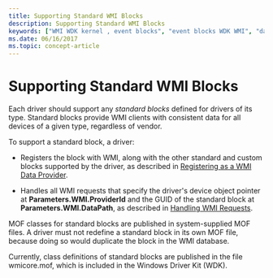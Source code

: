 ```yaml
---
title: Supporting Standard WMI Blocks
description: Supporting Standard WMI Blocks
keywords: ["WMI WDK kernel , event blocks", "event blocks WDK WMI", "data blocks WDK WMI", "WMI WDK kernel , data blocks", "blocks WDK WMI", "standard blocks WDK WMI"]
ms.date: 06/16/2017
ms.topic: concept-article
---
```


# Supporting Standard WMI Blocks





Each driver should support any *standard blocks* defined for drivers of its type. Standard blocks provide WMI clients with consistent data for all devices of a given type, regardless of vendor.

To support a standard block, a driver:

-   Registers the block with WMI, along with the other standard and custom blocks supported by the driver, as described in [Registering as a WMI Data Provider](registering-as-a-wmi-data-provider.md).

-   Handles all WMI requests that specify the driver's device object pointer at **Parameters.WMI.ProviderId** and the GUID of the standard block at **Parameters.WMI.DataPath**, as described in [Handling WMI Requests](handling-wmi-requests.md).

MOF classes for standard blocks are published in system-supplied MOF files. A driver must not redefine a standard block in its own MOF file, because doing so would duplicate the block in the WMI database.

Currently, class definitions of standard blocks are published in the file wmicore.mof, which is included in the Windows Driver Kit (WDK).

 

 




